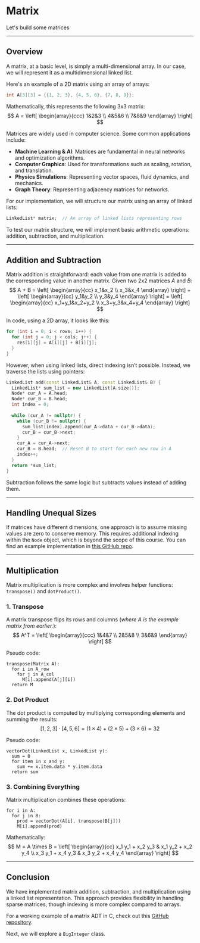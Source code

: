 # Matrix
Let's build some matrices

---
## Overview
A matrix, at a basic level, is simply a multi-dimensional array. In our case, we will represent it as a multidimensional linked list.

Here's an example of a 2D matrix using an array of arrays:
```cpp
int A[3][3] = {{1, 2, 3}, {4, 5, 6}, {7, 8, 9}};
```

Mathematically, this represents the following 3x3 matrix:
$$
A = \left[ \begin{array}{ccc} 1&2&3 \\ 4&5&6 \\ 7&8&9 \end{array} \right]
$$

Matrices are widely used in computer science. Some common applications include:
- **Machine Learning & AI**: Matrices are fundamental in neural networks and optimization algorithms.
- **Computer Graphics**: Used for transformations such as scaling, rotation, and translation.
- **Physics Simulations**: Representing vector spaces, fluid dynamics, and mechanics.
- **Graph Theory**: Representing adjacency matrices for networks.

For our implementation, we will structure our matrix using an array of linked lists:
```cpp
LinkedList* matrix;  // An array of linked lists representing rows
```

To test our matrix structure, we will implement basic arithmetic operations: addition, subtraction, and multiplication.

---

## Addition and Subtraction

Matrix addition is straightforward: each value from one matrix is added to the corresponding value in another matrix. Given two 2x2 matrices $A$ and $B$:
$$
A + B = \left[ \begin{array}{cc} x_1&x_2 \\ x_3&x_4 \end{array} \right] + \left[ \begin{array}{cc} y_1&y_2 \\ y_3&y_4 \end{array} \right] = \left[ \begin{array}{cc} x_1+y_1&x_2+y_2 \\ x_3+y_3&x_4+y_4 \end{array} \right]
$$

In code, using a 2D array, it looks like this:
```cpp
for (int i = 0; i < rows; i++) {
  for (int j = 0; j < cols; j++) {
    res[i][j] = A[i][j] + B[i][j];
  }
}
```

However, when using linked lists, direct indexing isn’t possible. Instead, we traverse the lists using pointers:
```cpp
LinkedList add(const LinkedList& A, const LinkedList& B) {
  LinkedList* sum_list = new LinkedList[A.size()];
  Node* cur_A = A.head;
  Node* cur_B = B.head;
  int index = 0;
  
  while (cur_A != nullptr) {
    while (cur_B != nullptr) {
      sum_list[index].append(cur_A->data + cur_B->data);
      cur_B = cur_B->next;
    }
    cur_A = cur_A->next;
    cur_B = B.head;  // Reset B to start for each new row in A
    index++;
  }
  return *sum_list;
}
```

Subtraction follows the same logic but subtracts values instead of adding them.

---

## Handling Unequal Sizes
If matrices have different dimensions, one approach is to assume missing values are zero to conserve memory. This requires additional indexing within the `Node` object, which is beyond the scope of this course. You can find an example implementation in [this GitHub repo](https://github.com/ethanokamura/dsa/tree/main/linked-list/c/matrix).

---

## Multiplication
Matrix multiplication is more complex and involves helper functions: `transpose()` and `dotProduct()`.

### 1. Transpose
A matrix transpose flips its rows and columns (_where $A$ is the example matrix from earlier._):
$$
A^T = \left[ \begin{array}{ccc} 1&4&7 \\ 2&5&8 \\ 3&6&9 \end{array} \right]
$$



Pseudo code:
```
transpose(Matrix A):
  for i in A_row
    for j in A_col
      M[i].append(A[j][i])
  return M
```

### 2. Dot Product
The dot product is computed by multiplying corresponding elements and summing the results:
$$
[1, 2, 3] \cdot [4, 5, 6] = (1 \times 4) + (2 \times 5) + (3 \times 6) = 32
$$

Pseudo code:
```
vectorDot(LinkedList x, LinkedList y):
  sum = 0
  for item in x and y:
    sum += x.item.data * y.item.data
  return sum
```

### 3. Combining Everything
Matrix multiplication combines these operations:
```
for i in A:
  for j in B:
    prod = vectorDot(A[i], transpose(B[j]))
    M[i].append(prod)
```

Mathematically:
$$
M = A \times B = \left[ \begin{array}{cc} x_1 y_1 + x_2 y_3 & x_1 y_2 + x_2 y_4 \\ x_3 y_1 + x_4 y_3 & x_3 y_2 + x_4 y_4 \end{array} \right]
$$

---

## Conclusion
We have implemented matrix addition, subtraction, and multiplication using a linked list representation. This approach provides flexibility in handling sparse matrices, though indexing is more complex compared to arrays.

For a working example of a matrix ADT in C, check out this [GitHub repository](https://github.com/ethanokamura/dsa/tree/main/linked-list/c/matrix).

Next, we will explore a `BigInteger` class.

